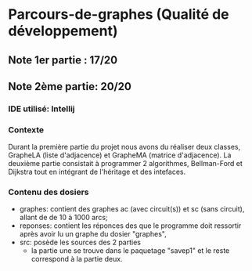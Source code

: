 # Parcours-de-graphes (Qualité de développement)
## Note 1er partie : 17/20
## Note 2ème partie: 20/20

### IDE utilisé: Intellij

### Contexte
Durant la première partie du projet nous avons du réaliser deux classes, GrapheLA (liste d'adjacence) 
et GrapheMA (matrice d'adjacence). La deuxième partie consistait à programmer 2 algorithmes, Bellman-Ford et Dijkstra
tout en intégrant de l'héritage et des intefaces.

### Contenu des dosiers
  - graphes: contient des graphes ac (avec circuit(s)) et sc (sans circuit), allant de de 10 à 1000 arcs;
  - reponses: contient les réponces des que le programme doit ressortir après avoir lu un graphe du dosier "graphes",
  - src: posède les sources des 2 parties
    - la partie une se trouve dans le paquetage "savep1" et le reste correspond à la partie deux.
